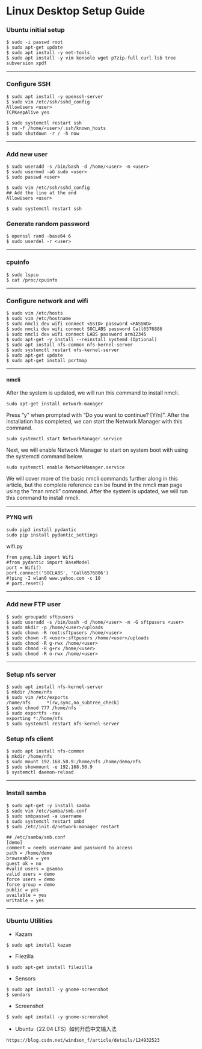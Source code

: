 # Linux Desktop Setup Guide

### Ubuntu initial setup
```
$ sudo -i passwd root
$ sudo apt-get update
$ sudo apt install -y net-tools
$ sudo apt install -y vim konsole wget p7zip-full curl lsb tree subversion xpdf
```

---
### Configure SSH
```
$ sudo apt install -y openssh-server
$ sudo vim /etc/ssh/sshd_config 
AllowUsers <user>
TCPKeepAlive yes
```
```
$ sudo systemctl restart ssh
$ rm -f /home/<user>/.ssh/known_hosts
$ sudo shutdown -r / -h now
```

---
### Add new user
```
$ sudo useradd -s /bin/bash -d /home/<user> -m <user>
$ sudo usermod -aG sudo <user>
$ sudo passwd <user>
```
```
$ sudo vim /etc/ssh/sshd_config
## Add the line at the end
AllowUsers <user>
```
```
$ sudo systemctl restart ssh
```

### Generate random password
```
$ openssl rand -base64 6
$ sudo userdel -r <user>
```

---
### cpuinfo
```
$ sudo lspcu
$ cat /proc/cpuinfo
```

---
### Configure network and wifi
```
$ sudo vim /etc/hosts 
$ sudo vim /etc/hostname
$ sudo nmcli dev wifi connect <SSID> password <PASSWD>
$ sudo nmcli dev wifi connect SOCLABS password Call6576886
$ sudo nmcli dev wifi connect LABS password arm12345
$ sudo apt-get -y install --reinstall systemd (Optional)
$ sudo apt install nfs-common nfs-kernel-server
$ sudo systemctl restart nfs-kernel-server
$ sudo apt-get update
$ sudo apt-get install portmap
```

---
#### nmcli
 
After the system is updated, we will run this command to install nmcli.
```
sudo apt-get install network-manager
```
Press “y” when prompted with “Do you want to continue? [Y/n]”. After the installation has completed, we can start the Network Manager with this command.
```
sudo systemctl start NetworkManager.service 
```
Next, we will enable Network Manager to start on system boot with using the systemctl command below. 
```
sudo systemctl enable NetworkManager.service
```
We will cover more of the basic nmcli commands further along in this article, but the complete reference can be found in the nmcli man page using the “man nmcli” command.
After the system is updated, we will run this command to install nmcli.
 
---
#### PYNQ wifi
```
sudo pip3 install pydantic
sudo pip install pydantic_settings
```

wifi.py
```
from pynq.lib import Wifi
#from pydantic import BaseModel
port = Wifi()
port.connect('SOCLABS', 'Call6576886')
#!ping -I wlan0 www.yahoo.com -c 10
# port.reset()
```

---
### Add new FTP user
```
$ sudo groupadd sftpusers
$ sudo useradd -s /bin/bash -d /home/<user> -m -G sftpusers <user>
$ sudo mkdir -p /home/<user>/uploads
$ sudo chown -R root:sftpusers /home/<user>
$ sudo chown -R <user>:sftpusers /home/<user>/uploads
$ sudo chmod -R g-rwx /home/<user>
$ sudo chmod -R g+rx /home/<user>
$ sudo chmod -R o-rwx /home/<user>
```

---
### Setup nfs server
```
$ sudo apt install nfs-kernel-server
$ mkdir /home/nfs
$ sudo vim /etc/exports
/home/nfs      *(rw,sync,no_subtree_check)
$ sudo chmod 777 /home/nfs
$ sudo exportfs -rav
exporting *:/home/nfs
$ sudo systemctl restart nfs-kernel-server
```

### Setup nfs client
```
$ sudo apt install nfs-common
$ mkdir /home/nfs
$ sudo mount 192.168.50.9:/home/nfs /home/demo/nfs
$ sudo showmount -e 192.168.50.9
$ systemctl daemon-reload
```

---
### Install samba
```
$ sudo apt-get -y install samba
$ sudo vim /etc/samba/smb.conf
$ sudo smbpasswd -a username
$ sudo systemctl restart smbd
$ sudo /etc/init.d/network-manager restart
```

```
## /etc/samba/smb.conf
[demo]
comment = needs username and password to access
path = /home/demo
browseable = yes
guest ok = no
#valid users = @samba
valid users = demo
force users = demo
force group = demo
public = yes
available = yes
writable = yes
```

---
### Ubuntu Utilities
* Kazam
```
$ sudo apt install kazam
```
* Filezilla
```
$ sudo apt-get install filezilla
```
* Sensors
```
$ sudo apt install -y gnome-screenshot
$ sendors
```
* Screenshot
```
$ sudo apt install -y gnome-screenshot
```
* Ubuntu（22.04 LTS）如何开启中文输入法
```
https://blog.csdn.net/windson_f/article/details/124932523 
```
